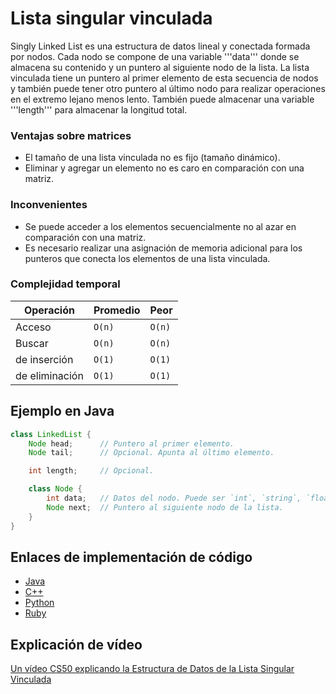 # Lista singular vinculada

Singly Linked List es una estructura de datos lineal y conectada formada por nodos. Cada nodo se compone de una variable '''data''' donde se almacena su contenido y un puntero al siguiente nodo de la lista. La lista vinculada tiene un puntero al primer elemento de esta secuencia de nodos y también puede tener otro puntero al último nodo para realizar operaciones en el extremo lejano menos lento. También puede almacenar una variable '''length''' para almacenar la longitud total.

### Ventajas sobre matrices

- El tamaño de una lista vinculada no es fijo (tamaño dinámico).
- Eliminar y agregar un elemento no es caro en comparación con una matriz.

### Inconvenientes

- Se puede acceder a los elementos secuencialmente no al azar en comparación con una matriz.
- Es necesario realizar una asignación de memoria adicional para los punteros que conecta los elementos de una lista vinculada.

### Complejidad temporal

| Operación | Promedio | Peor |
|-----------|---------|-------|
| Acceso         |   `O(n)` |  `O(n)` |
| Buscar         |   `O(n)` |  `O(n)` |
| de inserción   |  `O(1)`  |  `O(1)` |
| de eliminación |   `O(1)` |  `O(1)` |

## Ejemplo en Java

```java
class LinkedList {
    Node head;      // Puntero al primer elemento.
    Node tail;      // Opcional. Apunta al último elemento.

    int length;     // Opcional.

    class Node {
        int data;   // Datos del nodo. Puede ser `int`, `string`, `float`, `templates`, etc..
        Node next;  // Puntero al siguiente nodo de la lista.
    }
}
```

## Enlaces de implementación de código

- [Java](https://github.com/CloudArmor/Java/blob/master/src/main/java/com/thealgorithms/datastructures/lists/SinglyLinkedList.java)
- [C++](https://github.com/CloudArmor/C-Plus-Plus/blob/master/Data%20Structure/Linked%20List.cpp)
- [Python](https://github.com/CloudArmor/PyAlgorithms/blob/master/data_structures/linked_list/singly_linked_list.py)
- [Ruby](https://github.com/CloudArmor/Ruby/blob/master/data_structures/linked_lists/single_list.rb)

## Explicación de vídeo

[Un vídeo CS50 explicando la Estructura de Datos de la Lista Singular Vinculada](https://www.youtube.com/watch?v=5nsKtQuT6E8)
